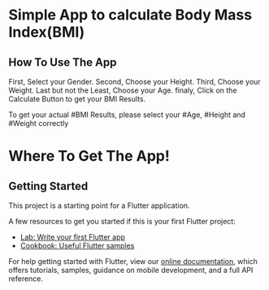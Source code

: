 # Simple App to calculate Body Mass Index(BMI)

## How To Use The App
First, Select your Gender.
Second, Choose your Height. 
Third, Choose your Weight. 
Last but not the Least, Choose your Age.
finaly, Click on the Calculate Button to get your BMI Results.

To get your actual #BMI Results, please select your #Age, #Height and #Weight correctly


# Where To Get The App!


## Getting Started

This project is a starting point for a Flutter application.

A few resources to get you started if this is your first Flutter project:

- [Lab: Write your first Flutter app](https://flutter.dev/docs/get-started/codelab)
- [Cookbook: Useful Flutter samples](https://flutter.dev/docs/cookbook)

For help getting started with Flutter, view our
[online documentation](https://flutter.dev/docs), which offers tutorials,
samples, guidance on mobile development, and a full API reference.
